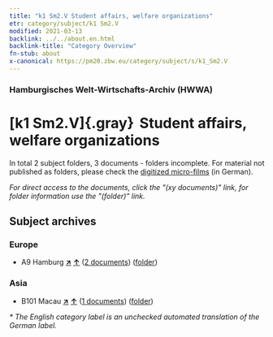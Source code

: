 ```yaml
---
title: "k1 Sm2.V Student affairs, welfare organizations"
etr: category/subject/k1 Sm2.V
modified: 2021-03-13
backlink: ../../about.en.html
backlink-title: "Category Overview"
fn-stub: about
x-canonical: https://pm20.zbw.eu/category/subject/s/k1_Sm2.V
---
```


### Hamburgisches Welt-Wirtschafts-Archiv (HWWA)
# [k1 Sm2.V]{.gray}&#8201; Student affairs, welfare organizations&#160; 





In total 2 subject folders, 3 documents - folders incomplete.
For material not published as folders, please check the [digitized micro-films](/film/h1_sh.de.html) (in German).

_For direct access to the documents, click the "(xy documents)" link, for folder information use the "(folder)" link._

## Subject archives



### Europe

- A9 Hamburg [**&nearr;**](../../../geo/i/140905/about.en.html "Hamburg (all folders)") [**&uarr;**](../../../geo/about.en.html#A9 "Country category system") (<a href="https://pm20.zbw.eu/dfgview/sh/140905,144720" title="about: Hamburg : Student affairs, welfare organizations" target="_blank">2 documents</a>) ([folder](../../../../folder/sh/1409xx/140905/1447xx/144720/about.en.html))

### Asia

- B101 Macau [**&nearr;**](../../../geo/i/141267/about.en.html "Macau (all folders)") [**&uarr;**](../../../geo/about.en.html#B101 "Country category system") (<a href="https://pm20.zbw.eu/dfgview/sh/141267,144720" title="about: Macau : Student affairs, welfare organizations" target="_blank">1 documents</a>) ([folder](../../../../folder/sh/1412xx/141267/1447xx/144720/about.en.html))


_* The English category label is an unchecked automated translation of the German label._

